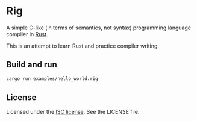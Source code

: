 # Rig

A simple C-like (in terms of semantics, not syntax) programming language
compiler in [Rust](http://www.rust-lang.org/).

This is an attempt to learn Rust and practice compiler writing.

## Build and run

``` sh
cargo run examples/hello_world.rig
```

## License

Licensed under the [ISC license](https://en.wikipedia.org/wiki/ISC_license). See
the LICENSE file.
